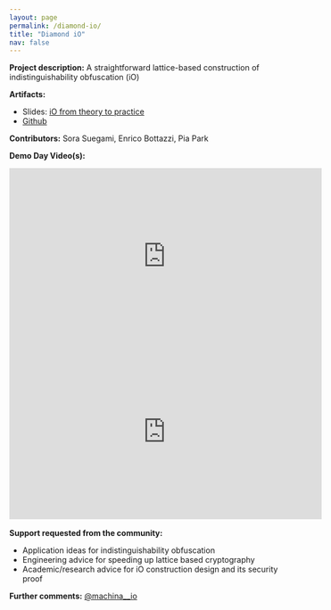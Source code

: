 ```yaml
---
layout: page
permalink: /diamond-io/
title: "Diamond iO"
nav: false
---
```


**Project description:**
A straightforward lattice-based construction of indistinguishability obfuscation (iO)

**Artifacts:**

- Slides: [iO from theory to practice](https://drive.google.com/file/d/15u2LpwSj8rgCaZMWk_2A1XMGil6XTs61/view?usp=sharing)
- [Github](https://github.com/MachinaIO/diamond-io)

**Contributors:**
Sora Suegami, Enrico Bottazzi, Pia Park

**Demo Day Video(s):**

<iframe width="560" height="315" 
  src="https://www.youtube.com/embed/gdXzzr-TGkc" 
  title="Demo Day Video" frameborder="0" 
  allow="accelerometer; autoplay; clipboard-write; encrypted-media; gyroscope; picture-in-picture" 
  allowfullscreen>
</iframe>

<iframe width="560" height="315" 
  src="https://www.youtube.com/embed/VWO5I0rfbhU" 
  title="Demo Day Video" frameborder="0" 
  allow="accelerometer; autoplay; clipboard-write; encrypted-media; gyroscope; picture-in-picture" 
  allowfullscreen>
</iframe>

<div style="margin-top: 1rem;"></div>

**Support requested from the community:**

- Application ideas for indistinguishability obfuscation
- Engineering advice for speeding up lattice based cryptography
- Academic/research advice for iO construction design and its security proof

**Further comments:** [@machina\_\_io](https://x.com/machina__io)
